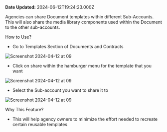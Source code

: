 **Date Updated:** 2024-06-12T19:24:23.000Z
  
  
Agencies can share Document templates within different Sub-Accounts. This will also share the media library components used within the Document to the other sub-accounts.

  
How to Use?

* Go to Templates Section of Documents and Contracts

![Screenshot 2024-04-12 at 09](https://s3.amazonaws.com/cdn.freshdesk.com/data/helpdesk/attachments/production/155027540550/original/jkWoswu1-bGnRsBP602gvFnDcickrx3WrQ.jpeg?1718200323)

* Click on share within the hamburger menu for the template that you want

![Screenshot 2024-04-12 at 09](https://s3.amazonaws.com/cdn.freshdesk.com/data/helpdesk/attachments/production/155027540548/original/nqIzfugWSShc4yJvwoq49vMyc482cHUWgg.jpeg?1718200323)

* Select the Sub-account you want to share it to

![Screenshot 2024-04-12 at 09](https://s3.amazonaws.com/cdn.freshdesk.com/data/helpdesk/attachments/production/155027540549/original/63fPA6iZoqCT4s2P41L__voy0y8PTE6viQ.jpeg?1718200323)

Why This Feature?

* This will help agency owners to minimize the effort needed to recreate certain reusable templates